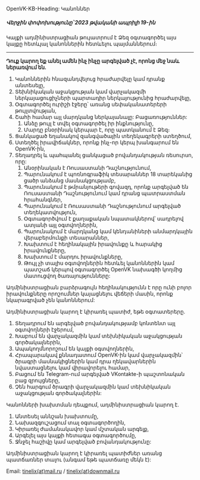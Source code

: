 OpenVK-KB-Heading: Կանոններ

##### Վերջին փոփոխությունը՝ 2023 թվականի ապրիլի 19-ին

Կայքի ադմինիստրացիան թույատրում է Ձեզ օգտագործել այս կայքը հետևյալ կանոններին հետևելու պայմաններում։
****

**Դուք կարող եք անել ամեն ինչ ինչը արգելված չէ, որոնց մեջ նաև ներառվում են․**

1. Կանոններին հնազանդվելուց հրաժարվելը կամ դրանք անտեսելը,
2. Տեխնիկական աջակցության կամ վարչակազմի ներկայացուցիչների պարտադիր ներկայությունից հրաժարվելը,
3. Օգտագործել ուրիշի էջերը՝ առանց սեփականատերերի թույլտվության,
4. Շահի համար այլ մարդկանց ներկայանալը: Բացառություններ:
	1. Անձը թույլ է տվել օգտագործել իր ինքնությունը,
	2. Մարդը բնօրինակ կերպար է, որը պատկանում է Ձեզ։
5. Ցանկացած եղանակով զանգվածային տեղեկագրերի ստեղծում,
6. Ստեղծել իրավիճակներ, որոնք ինչ-որ կերպ խանգարում են OpenVK-ին,
7. Տեղադրել և պահպանել ցանկացած բովանդակության ռեսուրսո, որը:
	1. Անօրինական է Ռուսաստանի Դաշնությունում,
	2. Պարունակում է պոռնոգրաֆիկ տեսարաններ 18 տարեկանից ցածր անձանց մասնակցությամբ,
	3. Պարունակում է թմրանյութերի գովազդ, որոնք արգելված են Ռուսաստանի Դաշնությունում կամ դրանց պատրաստման հրահանգներ,
	4. Պարունակում է Ռուսաստանի Դաշնությունում արգելված տեղեկատվություն,
	5. Օգտագործվում է քաղաքական նպատակներով՝ սադրելով ատյանի այլ օգտվողներին,
	6. Պարունակում է մարդկանց կամ կենդանիների անմարդկային վերաբերմունքի տեսարաններ,
	7. Խախտում է հեղինակային իրավունքը և հարակից իրավունքները,
	8. Խախտում է մարդու իրավունքները,
	9. Թույլ չի տալիս օգտվողներին հետևել կանոններին կամ պատշաճ կերպով օգտագործել OpenVK նախագծի կողմից մատուցվող ծառայությունները:

Ադմինիստրացիան բարձրագույն հեղինակությունն է որը ունի բոլոր իրավունքները որոշումներ կայացնելու վեճերի մասին, որոնք նկարագրված չեն կանոններում:

Ադմինիստրացիան կարող է կիրառել պատիժ, եթե օգտատերերը․

1. Տեղադրում են արգելված բովանդակությամբ կոնտենտ այլ օգտվողների էջերում,
2. Խաբում են վարչակազմին կամ տեխնիկական աջակցության գործակալներին,
3. Ապակողմնորոշում են կայքի օգտվողներին,
4. Հրապարակավ քննադատում OpenVK-ին կամ վարչակազմին՝ ծրագրի մասնակիցներին կամ դրա ղեկավարներին նվաստացնելու կամ վիրավորելու համար,
5. Բացում են Telegram-ում արգելված VKontakte-ի պաշտոնական բաց զրույցները,
6. Չեն հարգում ծրագրի վարչակազմին կամ տեխնիկական աջակցության գործակալներին:

Կանոնների խախտման դեպքում, ադմինիստրացիան կարող է․

1. Անտեսել աննշան խախտումը,
2. Նախազգուշացում տալ օգտագործողին,
3. Կիրառել ժամանակավոր կամ մշտական արգելք,
4. Արգելել այս կայքի հետագա օգտագործումը,
5. Ջնջել հաշիվը կամ արգելված բովանդակությունը:

Ադմինիստրացիան կարող է կիրառել պատիժներ առանց պատճառներ տալու (անգամ եթե պատճառը մեկն է):

Email: [tinelix(at)mail.ru](mailto:tinelix@mail.ru) / [tinelix(at)downmail.ru](mailto:tinelix@downmail.ru)
